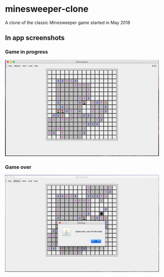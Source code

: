 # minesweeper-clone

A clone of the classic Minesweeper game started in May 2018


## In app screenshots

### Game in progress
![Screenshot](screenshots/started-demo.png "Game in progress")
 
### Game over
![Screenshot](screenshots/completed-demo.png "Game over")
